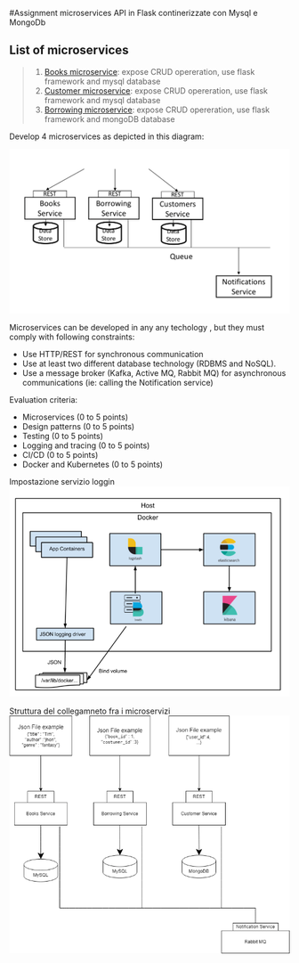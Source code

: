 #Assignment microservices
API in Flask continerizzate con Mysql e MongoDb 

## List of microservices 
>1. [Books microservice](./TEST_FINALE/books):
>expose CRUD opereration, use flask framework and mysql database
>1. [Customer microservice](./TEST_FINALE/customer):
>expose CRUD opereration, use flask framework and mysql database
>1. [Borrowing microservice](./TEST_FINALE/borrowing):
>expose CRUD opereration, use flask framework and mongoDB database


Develop 4 microservices as depicted in this diagram:

![](./img/diagram.png)

Microservices can be developed in any any techology , but they must comply with following constraints:

- Use HTTP/REST for synchronous communication
- Use at least two different database technology (RDBMS and NoSQL).
- Use a message broker (Kafka, Active MQ, Rabbit MQ) for asynchronous communications (ie: calling the Notification service)

Evaluation criteria:

- Microservices         (0 to 5 points)
- Design patterns       (0 to 5 points)
- Testing               (0 to 5 points)
- Logging and tracing   (0 to 5 points)
- CI/CD                 (0 to 5 points)
- Docker and Kubernetes (0 to 5 points)

Impostazione servizio loggin
![](./img/1.png)

Struttura del collegamneto fra i microservizi 
![](./img/my_diagram.drawio.png)
